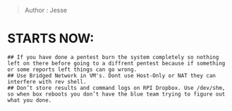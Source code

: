 > Author : Jesse 

# STARTS NOW:

    ## If you have done a pentest burn the system completely so nothing left on there before going to a diffrent pentest because if something or some reports left things can go wrong.
    ## Use Bridged Network in VM's. Dont use Host-Only or NAT they can interfere with rev shell.
    ## Don’t store results and command logs on RPI Dropbox. Use /dev/shm, so when box reboots you don’t have the blue team trying to figure out what you done.

  
